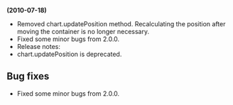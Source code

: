 **(2010-07-18)**
        
- Removed chart.updatePosition method. Recalculating the position after moving the container is no longer necessary.
- Fixed some minor bugs from 2.0.0.
- Release notes:
- chart.updatePosition is deprecated.

## Bug fixes 
- Fixed some minor bugs from 2.0.0.